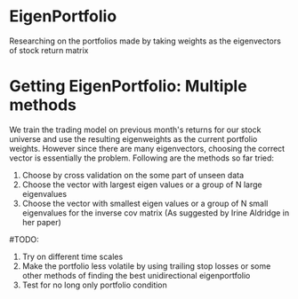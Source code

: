# EigenPortfolio

Researching on the portfolios made by taking weights as the eigenvectors of stock return matrix

# Getting EigenPortfolio: Multiple methods

We train the trading model on previous month's returns for our stock universe and use the resulting eigenweights as the current portfolio weights. 
However since there are many eigenvectors, choosing the correct vector is essentially the problem. Following are the methods so far tried:
1) Choose by cross validation on the some part of unseen data 
2) Choose the vector with largest eigen values or a group of N large eigenvalues
3) Choose the vector with smallest eigen values or a group of N small eigenvalues for the inverse cov matrix (As suggested by Irine Aldridge in her paper)


#TODO:
1) Try on different time scales
2) Make the portfolio less volatile by using trailing stop losses or some other methods of finding the best unidirectional eigenportfolio 
3) Test for no long only portfolio condition


